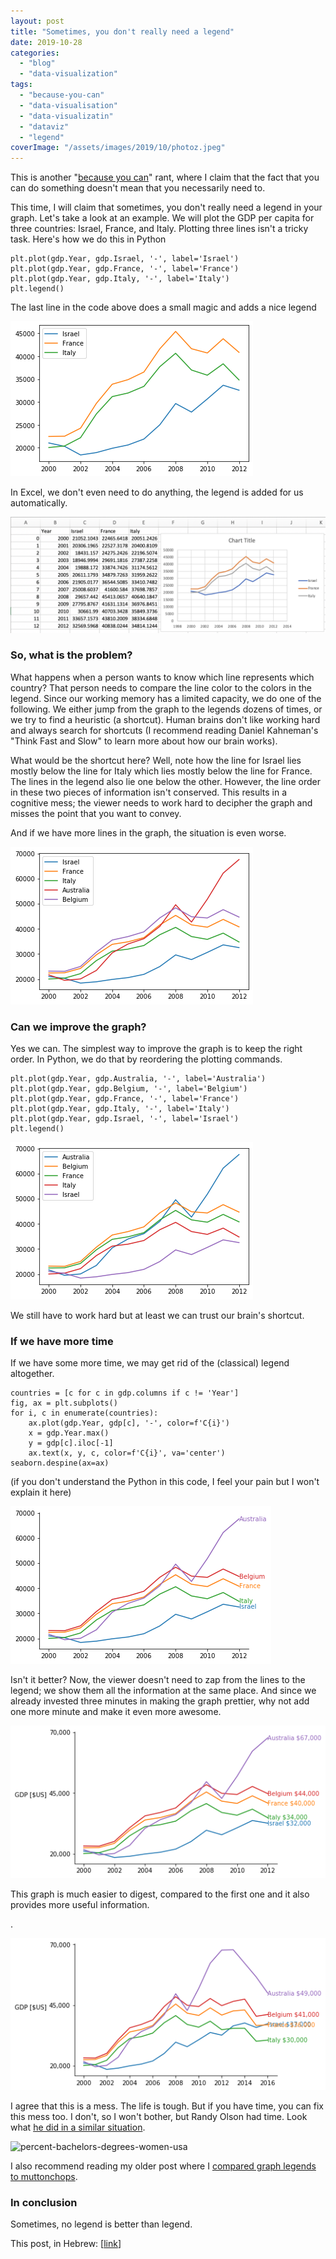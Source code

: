 ```yaml
---
layout: post
title: "Sometimes, you don't really need a legend"
date: 2019-10-28
categories: 
  - "blog"
  - "data-visualization"
tags: 
  - "because-you-can"
  - "data-visualisation"
  - "data-visualizatin"
  - "dataviz"
  - "legend"
coverImage: "/assets/images/2019/10/photoz.jpeg"
---
```


This is another "[because you can](https://gorelik.net/tag/because-you-can/)" rant, where I claim that the fact that you can do something doesn't mean that you necessarily need to.

This time, I will claim that sometimes, you don't really need a legend in your graph. Let's take a look at an example. We will plot the GDP per capita for three countries: Israel, France, and Italy. Plotting three lines isn't a tricky task. Here's how we do this in Python

```
plt.plot(gdp.Year, gdp.Israel, '-', label='Israel')
plt.plot(gdp.Year, gdp.France, '-', label='France')
plt.plot(gdp.Year, gdp.Italy, '-', label='Italy')
plt.legend()
```

The last line in the code above does a small magic and adds a nice legend

![This image has an empty alt attribute; its file name is image.png](/assets/images/2019/10/image.png?w=388)

In Excel, we don't even need to do anything, the legend is added for us automatically.

![This image has an empty alt attribute; its file name is image-1.png](/assets/images/2019/10/image-1.png?w=1024)

### So, what is the problem?

What happens when a person wants to know which line represents which country? That person needs to compare the line color to the colors in the legend. Since our working memory has a limited capacity, we do one of the following. We either jump from the graph to the legends dozens of times, or we try to find a heuristic (a shortcut). Human brains don't like working hard and always search for shortcuts (I recommend reading Daniel Kahneman's "Think Fast and Slow" to learn more about how our brain works).

What would be the shortcut here? Well, note how the line for Israel lies mostly below the line for Italy which lies mostly below the line for France. The lines in the legend also lie one below the other. However, the line order in these two pieces of information isn't conserved. This results in a cognitive mess; the viewer needs to work hard to decipher the graph and misses the point that you want to convey.

And if we have more lines in the graph, the situation is even worse.

![This image has an empty alt attribute; its file name is image-2.png](/assets/images/2019/10/image-2.png?w=388)

### Can we improve the graph?

Yes we can. The simplest way to improve the graph is to keep the right order. In Python, we do that by reordering the plotting commands.

```
plt.plot(gdp.Year, gdp.Australia, '-', label='Australia')
plt.plot(gdp.Year, gdp.Belgium, '-', label='Belgium')
plt.plot(gdp.Year, gdp.France, '-', label='France')
plt.plot(gdp.Year, gdp.Italy, '-', label='Italy')
plt.plot(gdp.Year, gdp.Israel, '-', label='Israel')
plt.legend()
```

![This image has an empty alt attribute; its file name is image-3.png](/assets/images/2019/10/image-3.png?w=388)

We still have to work hard but at least we can trust our brain's shortcut.

### If we have more time

If we have some more time, we may get rid of the (classical) legend altogether.

```
countries = [c for c in gdp.columns if c != 'Year']
fig, ax = plt.subplots()
for i, c in enumerate(countries):
    ax.plot(gdp.Year, gdp[c], '-', color=f'C{i}')
    x = gdp.Year.max()
    y = gdp[c].iloc[-1]
    ax.text(x, y, c, color=f'C{i}', va='center')
seaborn.despine(ax=ax)
```

(if you don't understand the Python in this code, I feel your pain but I won't explain it here)

![This image has an empty alt attribute; its file name is image-4.png](/assets/images/2019/10/image-4.png?w=417)

Isn't it better? Now, the viewer doesn't need to zap from the lines to the legend; we show them all the information at the same place. And since we already invested three minutes in making the graph prettier, why not add one more minute and make it even more awesome.

![This image has an empty alt attribute; its file name is image-5.png](/assets/images/2019/10/image-5.png?w=521)

This graph is much easier to digest, compared to the first one and it also provides more useful information.

.

![This image has an empty alt attribute; its file name is image-6.png](/assets/images/2019/10/image-6.png?w=521)

I agree that this is a mess. The life is tough. But if you have time, you can fix this mess too. I don't, so I won't bother, but Randy Olson had time. Look what [he did in a similar situation](http://www.randalolson.com/2014/06/28/how-to-make-beautiful-data-visualizations-in-python-with-matplotlib/).

![percent-bachelors-degrees-women-usa](/../assets/images/2019/10/percent-bachelors-degrees-women-usa.png)

I also recommend reading my older post where I [compared graph legends to muttonchops](https://gorelik.net/2017/04/12/chart-legends-and-the-muttonchops/).

### In conclusion

Sometimes, no legend is better than legend.

This post, in Hebrew: \[[link](https://he.gorelik.net/?p=74)\]
